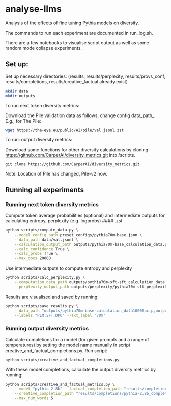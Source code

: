 # analyse-llms

Analysis of the effects of fine tuning Pythia models on diversity. 

The commands to run each experiment are documented in run_log.sh. 

There are a few notebooks to visualise script output as well as some random mode collapse experiments. 

## Set up: 

Set up necessary directories: (results, results/perplexity, results/provs_conf, results/completions, results/creative_factual already exist) 
```bash
mkdir data
mkdir outputs 
```

To run next token diversity metrics: 

Download the Pile validation data as follows, change config data_path_. E.g., for The Pile: 
```bash
wget https://the-eye.eu/public/AI/pile/val.jsonl.zst
```

To run: output diversity metrics: 

Download some functions for other diversity calculations by cloning https://github.com/CarperAI/diversity_metrics.git into /scripts. 
```
git clone https://github.com/CarperAI/diversity_metrics.git
```

Note: Location of Pile has changed, Pile-v2 now. 

## Running all experiments

### Running next token diversity metrics

Compute token average probabilities (optional) and intermediate outputs for calculating entropy, perplexity (e.g. logprobs) #### .zst
```bash
python scripts/compute_data.py \
    --model_config_path preset_configs/pythia70m-base.json \
    --data_path data/val.jsonl \
    --calculation_output_path outputs/pythia70m-base_calculation_data.p \
    --calc_confidence True \
    --calc_probs True \
    --max_docs 20000
```

Use intermediate outputs to compute entropy and perplexity
```bash
python scripts/calc_perplexity.py \
    --computation_data_path outputs/pythia70m-sft-sft_calculation_data_probs50000.p \
    --perplexity_output_path outputs/perplexity/pythia70m-sft-perplexity.json
```

Results are visualised and saved by running: 
```bash
python scripts/save_results.py \
    --data_path "outputs/pythia70m-base-calculation_data10000pc.p,outputs/pythia70m-sft-calculation_data10000pc.p,outputs/pythia70m-dpo-calculation_data10000pc.p" \
    --labels "PLM,SFT,DPO" --txt_label "70m"
```

### Running output diversity metrics

Calculate completions for a model (for given prompts and a range of temperatures) by setting the model name manually in script creative_and_factual_completions.py. 
Run script: 
```bash
python scripts/creative_and_factual_completions.py
```

With these model completions, calculate the output diversity metrics by running: 
```bash
python scripts/creative_and_factual_metrics.py \
    --model "pythia-2.8b" --factual_completion_path "results/completions/pythia-2.8b_completions_factual_max_length70.npy" \
    --creative_completion_path "results/completions/pythia-2.8b_completions_creative_max_length70.npy" \
    --max_num_words 5
```

